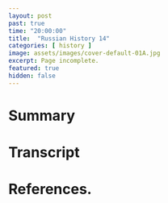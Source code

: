 ```yaml
---
layout: post
past: true
time: "20:00:00"
title:  "Russian History 14"
categories: [ history ]
image: assets/images/cover-default-01A.jpg
excerpt: Page incomplete.
featured: true
hidden: false
---
```


<!-- # Title brainstorm

 -->

<!-- # Exerpt

-->

# Summary

# Transcript

# References.
